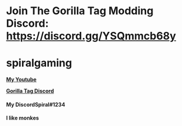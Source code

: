 # Join The Gorilla Tag Modding Discord: https://discord.gg/YSQmmcb68y 
# spiralgaming

[<b>My Youtube</b>](https://youtube.com/spiralgamingtv)

[<b>Gorilla Tag Discord</b>](https://discord.gg/YSQmmcb68y)

<h4>My Discord<b>Spiral#1234</b></h4>

<h4>I like monkes</h4>
